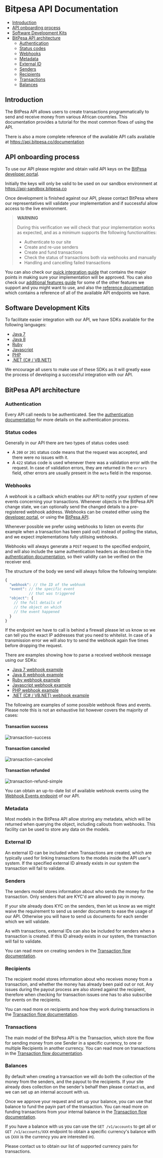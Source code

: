 # Bitpesa API Documentation

- [Introduction](#introduction)
- [API onboarding process](#api-onboarding-process)
- [Software Development Kits](#software-development-kits)
- [BitPesa API architecture](#bitpesa-api-architecture)
  - [Authentication](#authentication)
  - [Status codes](#status-codes)
  - [Webhooks](#webhooks)
  - [Metadata](#metadata)
  - [External ID](#external-id)
  - [Senders](#senders)
  - [Recipients](#recipients)
  - [Transactions](#transactions)
  - [Balances](#balances)

## Introduction

The BitPesa API allows users to create transactions programmatically to send and receive money from various African countries. This documentation provides a tutorial for the most common flows of using the API.

There is also a more complete reference of the available API calls available at https://api.bitpesa.co/documentation

## API onboarding process

To use our API please register and obtain valid API keys on the [BitPesa developer portal](https://developers.bitpesa.co).

Initially the keys will only be valid to be used on our sandbox environment at https://api-sandbox.bitpesa.co

Once development is finished against our API, please contact BitPesa where our representatives will validate your implementation and if successful allow access to the live environment.

> **WARNING**
>
> During this verification we will check that your implementation works as expected, and as a minimum supports the following functionalities:
>
> * Authenticate to our site
> * Create and re-use senders
> * Create and fund transactions
> * Check the status of transactions both via webhooks and manually
> * Handling and cancelling failed transactions

You can also check our [quick integration guide](quick-integration.md) that contains the major points in making sure your implementation will be approved. You can also check our [additional features guide](additional-features.md) for some of the other features we support and you might want to use, and also the [reference documentation](https://api.bitpesa.co/documentation) which contains a reference of all of the available API endpoints we have.

## Software Development Kits

To facilitate easier integration with our API, we have SDKs available for the following languages:

- [Java 7](sdks/java7.md)
- [Java 8](sdks/java8.md)
- [Ruby](sdks/ruby.md)
- [Javascript](sdks/javascript.md)
- [PHP](sdks/php.md)
- [.NET (C# / VB.NET)](sdks/dotnet.md)

We encourage all users to make use of these SDKs as it will greatly ease the process of developing a successful integration with our API.

## BitPesa API architecture

### Authentication

Every API call needs to be authenticated. See the [authentication documentation](authentication.md) for more details on the authentication process.

### Status codes

Generally in our API there are two types of status codes used:

* A `200` or `201` status code means that the request was accepted, and there were no issues with it.
* A `422` status code is used whenever there was a validation error with the request. In case of validation errors, they are returned in the `errors` field, other errors are usually present in the `meta` field in the response.

### Webhooks

A *webhook* is a callback which enables our API to notify your system of new events concerning your transactions. Whenever objects in the BitPesa API change state, we can optionally send the changed details to a pre-registered webhook address. Webhooks can be created either using the [developer portal](https://developers.bitpesa.co), or using the [BitPesa API](https://api.bitpesa.co/documentation#webhooks).

Whenever possible we prefer using webhooks to listen on events (for example when a transaction has been paid out) instead of polling the status, and we expect implementations fully utilising webhooks.

Webhooks will always generate a `POST` request to the specified endpoint, and will also include the same authentication headers as described in the [authentication documentation](authentication.md), so their validity can be verified on the receiver end.

The structure of the body we send will always follow the following template:

```javascript
{
  "webhook": // the ID of the webhook
  "event": // the specific event
           // that was triggered
  "object": {
    // the full details of
    // the object on which
    // the event happened
  }
}
```

If the endpoint we have to call is behind a firewall please let us know so we can tell you the exact IP addresses that you need to whitelist. In case of a transmission error we will also try to send the webhook again five times before dropping the request.

There are examples showing how to parse a received webhook message using our SDKs:

- [Java 7 webhook example](https://github.com/bitpesa/bitpesa-sdk-java7/blob/master/example/src/main/java/co/bitpesa/test/Application.java#L125)
- [Java 8 webhook example](https://github.com/bitpesa/bitpesa-sdk-java8/blob/master/example/src/main/java/co/bitpesa/test/Application.java#L125)
- [Ruby webhook example](https://github.com/bitpesa/bitpesa-sdk-ruby/blob/master/example/client.rb#L180)
- [Javascript webhook example](https://github.com/bitpesa/bitpesa-sdk-javascript/blob/master/examples/examples.js#L186)
- [PHP webhook example](https://github.com/bitpesa/bitpesa-sdk-php/blob/master/examples/client.php#L219)
- [.NET (C# / VB.NET) webhook example](https://github.com/bitpesa/bitpesa-sdk-javascript/blob/master/examples/examples.js#L186)

The following are examples of some possible webhook flows and events. Please note this is not an exhaustive list however covers the majority of cases:

#### Transaction success

![transaction-success](uml/webhook-success.png)

#### Transaction canceled

![transaction-canceled](uml/webhook-canceled.png)

#### Transaction refunded

![transaction-refund-simple](uml/webhook-refund-simple.png)

You can obtain an up-to-date list of available webhook events using the [Webhook Events endpoint](https://api.bitpesa.co/documentation/#/Webhooks/get-webhook-events) of our API.

### Metadata

Most models in the BitPesa API allow storing any metadata, which will be returned when querying the object, including callouts from webhooks. This facility can be used to store any data on the models.

### External ID

An external ID can be included when Transactions are created, which are typically used for linking transactions to the models inside the API user's system. If the specified external ID already exists in our system the transaction will fail to validate.

### Senders

The senders model stores information about who sends the money for the transaction. Only senders that are KYC'd are allowed to pay in money.

If your site already does KYC on the senders, then let us know as we might waive the requirement to send us sender documents to ease the usage of our API. Otherwise you will have to send us documents for each sender which we will validate.

As with transactions, external IDs can also be included for senders when a transaction is created. If this ID already exists in our system, the transaction will fail to validate.

You can read more on creating senders in the [Transaction flow documentation](transaction-flow.md).

### Recipients

The recipient model stores information about who receives money from a transaction, and whether the money has already been paid out or not. Any issues during the payout process are also stored against the recipient, therefore when checking for transaction issues one has to also subscribe for events on the recipients.

You can read more on recipients and how they work during transactions in the [Transaction flow documentation](transaction-flow.md).

### Transactions

The main model of the BitPesa API is the Transaction, which store the flow for sending money from one Sender in a specific currency, to one or multiple Recipients in another currency. You can read more on transactions in the [Transaction flow documentation](transaction-flow.md).

### Balances

By default when creating a transaction we will do both the collection of the money from the senders, and the payout to the recipients. If your site already does collection on the sender's behalf then please contact us, and we can set up an internal account with us.

Once we approve your request and set up your balance, you can use that balance to fund the payin part of the transaction. You can read more on funding transactions from your internal balance in the [Transaction flow documentation](transaction-flow.md).

If you have a balance with us you can use the `GET /v1/accounts` to get all or `GET /v1/accounts/XXX` endpoint to obtain a specific currency's balance with us (`XXX` is the currency you are interested in).

Please contact us to obtain our list of supported currency pairs for transactions.
